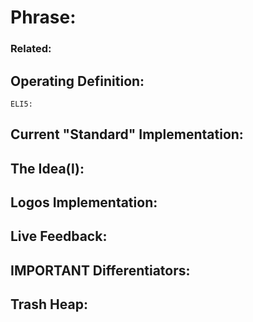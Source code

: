 # Phrase: 

### Related: 

## Operating Definition: 

	ELI5: 

## Current "Standard" Implementation: 

## The Idea(l):

## Logos Implementation:

## Live Feedback:

## IMPORTANT Differentiators:

## Trash Heap: